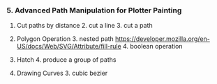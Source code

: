 ### 5. Advanced Path Manipulation for Plotter Painting

1. Cut paths by distance
   2. cut a line 
   3. cut a path 
   
2. Polygon Operation
   3. nested path
   https://developer.mozilla.org/en-US/docs/Web/SVG/Attribute/fill-rule
   4. boolean operation 
   
   
3. Hatch
   4. produce a group of paths
2. Drawing Curves
   3. cubic bezier


